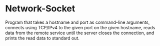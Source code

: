# Network-Socket
Program that takes a hostname and port as command-line arguments, connects using TCP/IPv4 to the given port on the given hostname, reads data from the remote service until the server closes the connection, and prints the read data to standard out.
